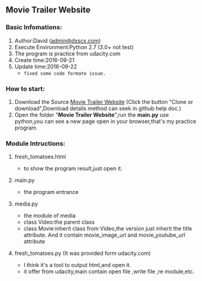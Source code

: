 ## Movie Trailer Website

### Basic Infomations:
1. Author:David (admin@dxscx.com)
2. Execute Environment:Python 2.7 (3.0+ not test)
3. The program is practice from udacity.com
4. Create time:2016-09-21
5. Update time:2016-09-22
	* ```fixed some code formate issue.```


### How to start:
1. Download the Source [Movie Trailer Website](https://github.com/sssvip/udacity) (Click the button "Clone or download",Download details method can seek in github help doc.)
2. Open the folder "**Movie Trailer Website**",run the **main.py** use python,you can see a new page open in your browser,that's my practice program.


### Module Intructions:
1. fresh_tomatoes.html
	* to show the program result,just open it.

2. main.py
	* the program entrance

3. media.py
	* the module of media
	* class Video:the parent class
	* class Movie:inherit class from Video,the version just inherit the  title attribute. And it contain movie_image_url and movie_youtube_url attribute

4. fresh_tomatoes.py (It was provided form udacity.com)
	* I think it's a tool to output html,and open it.
	* it offer from udacity,main contain open file ,write file ,re module,etc.


